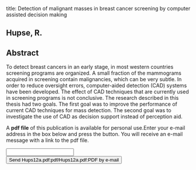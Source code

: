 title: Detection of malignant masses in breast cancer screening by computer assisted decision making

## Hupse, R.

## Abstract
To detect breast cancers in an early stage, in most western countries screening programs are organized. A small fraction of the mammograms acquired in screening contain malignancies, which can be very subtle. In order to reduce oversight errors, computer-aided detection (CAD) systems have been developed. The effect of CAD techniques that are currently used in screening programs is not conclusive. The research described in this thesis had two goals. The first goal was to improve the performance of current CAD techniques for mass detection. The second goal was to investigate the use of CAD as decision support instead of perception aid.

A <b>pdf file</b> of this publication is available for personal use.Enter your e-mail address in the box below and press the button. You will receive an e-mail message with a link to the pdf file.
<form action="sender.php">  <input type="text" name="email">  <input type="submit" value="Send Hups12a.pdf:pdf/Hups12a.pdf:PDF by e-mail"></form>